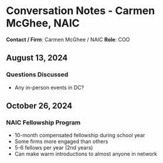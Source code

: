 # Conversation Notes - Carmen McGhee, NAIC

**Contact / Firm**: Carmen McGhee / NAIC
**Role**: COO

## August 13, 2024

### Questions Discussed
- Any in-person events in DC?

## October 26, 2024

### NAIC Fellowship Program
- 10-month compensated fellowship during school year
- Some firms more engaged than others
- 5-6 fellows per year (2nd years)
- Can make warm introductions to almost anyone in network